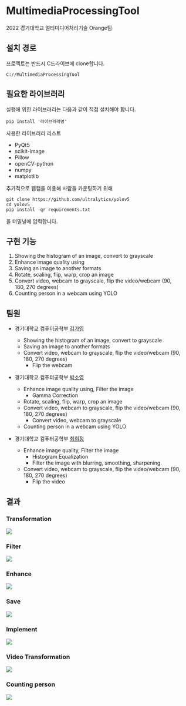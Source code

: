 # MultimediaProcessingTool

2022 경기대학교 멀티미디어처리기술 Orange팀


## 설치 경로

프로젝트는 반드시 C드라이브에 clone합니다.

    C://MultimediaProcessingTool

## 필요한 라이브러리
실행에 위한 라이브러리는 다음과 같이 직접 설치해야 합니다. 

    pip install '라이브러리명'
사용한 라이브러리 리스트
- PyQt5
- scikit-image
- Pillow
- openCV-python
- numpy
- matplotlib


추가적으로 웹캠을 이용해 사람을 카운팅하기 위해

    git clone https://github.com/ultralytics/yolov5
    cd yolov5
    pip install -qr requirements.txt
을 터밀널에 입력합니다.

## 구현 기능
1. Showing the histogram of an image, convert to grayscale
2. Enhance image quality using
3. Saving an image to another formats
4. Rotate, scaling, flip, warp, crop an image
5. Convert video, webcam to grayscale, flip the video/webcam (90, 180, 270 degrees)
6. Counting person in a webcam using YOLO

## 팀원
- 경기대학교 컴퓨터공학부 [김가영](https://github.com/gykim0923) 
    - Showing the histogram of an image, convert to grayscale
    - Saving an image to another formats
    - Convert video, webcam to grayscale, flip the video/webcam (90, 180, 270 degrees)
        - Flip the webcam


- 경기대학교 컴퓨터공학부 [박소영](https://github.com/soyoung125)  
    - Enhance image quality using, Filter the image
        - Gamma Correction
    - Rotate, scaling, flip, warp, crop an image
    - Convert video, webcam to grayscale, flip the video/webcam (90, 180, 270 degrees)
        - Convert video, webcam to grayscale
    - Counting person in a webcam using YOLO


- 경기대학교 컴퓨터공학부 [최희정](https://github.com/choihj00)  
    - Enhance image quality, Filter the image
        - Histogram Equalization
        - Filter the image with blurring, smoothing, sharpening.
    - Convert video, webcam to grayscale, flip the video/webcam (90, 180, 270 degrees)
        - Flip the video

## 결과
<p align="center">
    <h3>Transformation</h3>
    <img src="https://user-images.githubusercontent.com/77377583/173077275-45fc40d4-bf84-4046-88e9-f12462afbce8.gif">
    <h3>Filter</h3>
    <img src="https://user-images.githubusercontent.com/77377583/173077172-6fc2f2fe-5c6c-4bab-83b3-79552311c33b.gif">
    <h3>Enhance</h3>
    <img src="https://user-images.githubusercontent.com/77377583/173077157-12025388-a8fa-4941-82f5-f3253110f9a4.gif">
    <h3>Save</h3>
    <img src="https://user-images.githubusercontent.com/77377583/173077303-29f28bf8-fbb7-4666-a999-1fa597bab490.gif">
    <h3>Implement</h3>
    <img src="https://user-images.githubusercontent.com/77377583/173077191-fefaafbc-9646-4981-915f-81a4b66037eb.gif">
    <h3>Video Transformation</h3>
    <img src="https://user-images.githubusercontent.com/77377583/173077265-e34fd790-a253-4345-b20b-febf7b996e3f.gif">
    <h3>Counting person</h3>
    <img src="https://user-images.githubusercontent.com/77377583/173077282-c454aba4-55a5-4a1b-9030-9cbeea12c2b1.gif">
</p>
